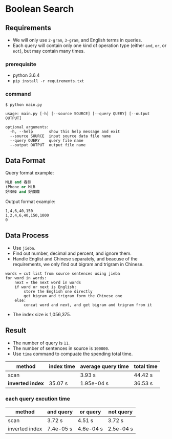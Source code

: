 # Boolean Search

## Requirements
- We will only use `2-gram`, `3-gram`, and English terms in queries.
- Each query will contain only one kind of operation type (either `and`, `or`, or `not`), but may contain many times.

### prerequisite
- python 3.6.4
- `pip install -r requirements.txt`

### command
```
$ python main.py
```
```
usage: main.py [-h] [--source SOURCE] [--query QUERY] [--output OUTPUT]

optional arguments:
  -h, --help       show this help message and exit
  --source SOURCE  input source data file name
  --query QUERY    query file name
  --output OUTPUT  output file name
```

## Data Format

Query format example:
```python
MLB and 春訓
iPhone or MLB
好棒棒 and 好爛爛
```

Output format example:
```
1,4,6,40,150
1,2,4,6,40,150,1000
0
```

## Data Process
- Use `jieba`.
- Find out number, decimal and percent, and ignore them.
- Handle Englist and Chinese separately, and beacuse of the requirements, we only find out bigram and trigram in Chinese.

```
words = cut list from source sentences using jieba
for word in words:
    next = the next word in words
    if word or next is English:
        store the English one directly
        get bigram and trigram form the Chinese one
    else:
        concat word and next, and get bigram and trigram from it
```
- The index size is 1,056,375.

## Result

- The number of query is `11`.
- The number of sentences in source is `100000`.
- Use `time` command to compuate the spending total time.

| method             | index time | average query time | total time |
| ------------------ | ---------- | ------------------ | ---------- |
| scan               |            | 3.93 s             | 44.42 s    |
| **inverted index** | 35.07 s    | 1.95e-04 s         | 36.53 s    |

### each query excution time

| method         | and query | or query  | not query |
| -------------- | --------- | --------- | --------- |
| scan           | 3.72 s    | 4.51 s    | 3.72 s    |
| inverted index | 7.4e-05 s | 4.6e-04 s | 2.5e-04 s |
